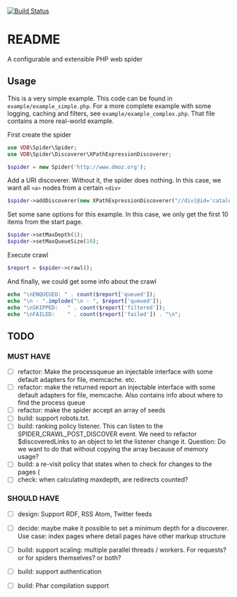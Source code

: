 [![Build Status](https://travis-ci.org/matthijsvandenbos/php-spider.png?branch=master)](https://travis-ci.org/matthijsvandenbos/php-spider)

README
======
A configurable and extensible PHP web spider

Usage
-----

This is a very simple example. This code can be found in `example/example_simple.php`. For a more complete example with
some logging, caching and filters, see `example/example_complex.php`. That file contains a more real-world example.

First create the spider
```php
use VDB\Spider\Spider;
use VDB\Spider\Discoverer\XPathExpressionDiscoverer;

$spider = new Spider('http://www.dmoz.org');
```
Add a URI discoverer. Without it, the spider does nothing. In this case, we want all `<a>` nodes from a certain `<div>`

```php
$spider->addDiscoverer(new XPathExpressionDiscoverer("//div[@id='catalogs']//a"));
```
Set some sane options for this example. In this case, we only get the first 10 items from the start page.
```php
$spider->setMaxDepth(1);
$spider->setMaxQueueSize(10);
```
Execute crawl
```php
$report = $spider->crawl();
```
And finally, we could get some info about the crawl
```php
echo "\nENQUEUED: " . count($report['queued']);
echo "\n - ".implode("\n - ", $report['queued']);
echo "\nSKIPPED:   " . count($report['filtered']);
echo "\nFAILED:    " . count($report['failed']) . "\n";
```

TODO
----
### MUST HAVE

- [ ] refactor: Make the processqueue an injectable interface with some default adapters for file, memcache. etc.
- [ ] refactor: make the returned report an injectable interface with some default adapters for file, memcache. Also contains info about where to find the process queue
- [ ] refactor: make the spider accept an array of seeds
- [ ] build: support robots.txt.
- [ ] build: ranking policy listener. This can listen to the SPIDER_CRAWL_POST_DISCOVER event. We need to refactor $discoveredLinks to an object to let the listener change it. Question: Do we want to do that without copying the array because of memory usage?
- [ ] build: a re-visit policy that states when to check for changes to the pages (
- [ ] check: when calculating maxdepth, are redirects counted?

### SHOULD HAVE

- [ ] design: Support RDF, RSS Atom, Twitter feeds
- [ ] decide: maybe make it possible to set a minimum depth for a discoverer.  Use case: index pages where detail pages have other markup structure
- [ ] build: support scaling: multiple parallel threads / workers. For requests? or for spiders themselves? or both?
- [ ] build: support authentication
- [ ] build: Phar compilation support




